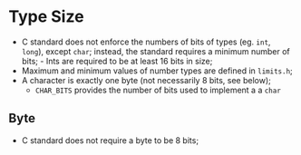 # Type Size

- C standard does not enforce the numbers of bits of types (eg. `int`, `long`),
  except `char`; instead, the standard requires a minimum number of bits; - Ints are required to be at least 16 bits in size;
- Maximum and minimum values of number types are defined in `limits.h`;
- A character is exactly one byte (not necessarily 8 bits, see below);
  - `CHAR_BITS` provides the number of bits used to implement a a `char`

## Byte

- C standard does not require a byte to be 8 bits;
